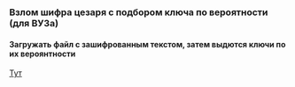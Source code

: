### Взлом шифра цезаря с подбором ключа по вероятности (для ВУЗа)
#### Загружать файл с зашифрованным текстом, затем выдются ключи по их вероянтности
[Тут](https://hhhatemeee.github.io/hackedshift.github.io/)
